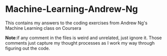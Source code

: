 # Machine-Learning-Andrew-Ng
This contains my answers to the coding exercises from Andrew Ng's Machine Learning class on Coursera

__Note__:if any comment in the files is weird and unrelated, just ignore it. Those comments just capture my thought processes as I work my way through figuring out the code. 
